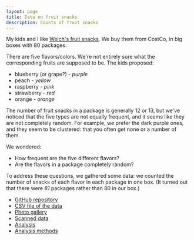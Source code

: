 ```yaml
---
layout: page
title: Data on fruit snacks
description: Counts of fruit snacks
---
```


My kids and I like
[Welch's fruit snacks](http://www.welchsfruitsnacks.com/). We buy them
from CostCo, in big boxes with 80 packages.

There are five flavors/colors. We're not entirely sure what the
corresponding fruits are supposed to be. The kids proposed:

- blueberry (or grape?) - _purple_
- peach - _yellow_
- raspberry - _pink_
- strawberry - _red_
- orange - _orange_

The number of fruit snacks in a package is generally 12 or 13, but
we've noticed that the five types are not equally frequent, and it
seems like they are not completely random.  For example, we prefer the
dark purple ones, and they seem to be clustered: that you often get
none or a number of them.

We wondered:

- How frequent are the five different flavors?
- Are the flavors in a package completely random?

To address these questions, we gathered some data: we counted the
number of snacks of each flavor in each package in one box. (It turned
out that there were _81_ packages rather than 80 in our box.)

- [GitHub repository](https://github.com/kbroman/FruitSnacks)
- [CSV file of the data](https://raw.githubusercontent.com/kbroman/FruitSnacks/master/Data/fruit_snacks.csv)
- [Photo gallery](https://github.com/kbroman/FruitSnacks/blob/master/PhotoGallery.md)
- [Scanned data](assets/fruit_snacks_scanned.pdf)
- [Analysis](assets/fruit_snacks.html)
- [Analysis methods](assets/fruit_snacks_methods.html)
